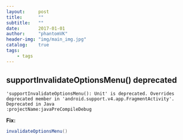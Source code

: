 ```yaml
---
layout:     post
title:      ""
subtitle:   ""
date:       2017-01-01
author:     "phantomVK"
header-img: "img/main_img.jpg"
catalog:    true
tags:
    - tags
---
```


## supportInvalidateOptionsMenu() deprecated

```
'supportInvalidateOptionsMenu(): Unit' is deprecated. Overrides deprecated member in 'android.support.v4.app.FragmentActivity'. Deprecated in Java
:projectName:javaPreCompileDebug
```

__Fix:__

```java
invalidateOptionsMenu()
```

